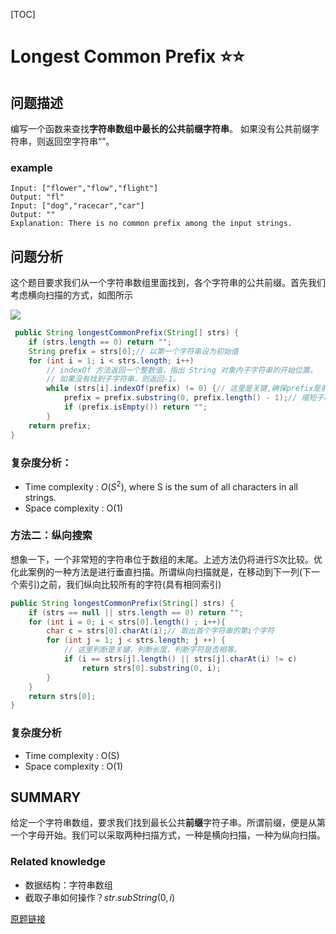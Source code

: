 [TOC]

# Longest Common Prefix 	⭐⭐

## 问题描述

编写一个函数来查找**字符串数组中最长的公共前缀字符串**。 如果没有公共前缀字符串，则返回空字符串“”。

### example

```
Input: ["flower","flow","flight"]
Output: "fl"
Input: ["dog","racecar","car"]
Output: ""
Explanation: There is no common prefix among the input strings.
```

## 问题分析

这个题目要求我们从一个字符串数组里面找到，各个字符串的公共前缀。首先我们考虑横向扫描的方式，如图所示

![](https://raw.githubusercontent.com/bovane/md_images/master/20190102232854.png)

```java
 public String longestCommonPrefix(String[] strs) {
    if (strs.length == 0) return "";
    String prefix = strs[0];// 以第一个字符串设为初始值
    for (int i = 1; i < strs.length; i++)
        // indexOf 方法返回一个整数值，指出 String 对象内子字符串的开始位置。
        // 如果没有找到子字符串，则返回-1。
        while (strs[i].indexOf(prefix) != 0) {// 这里是关键,确保prefix是前缀
            prefix = prefix.substring(0, prefix.length() - 1);// 缩短子串
            if (prefix.isEmpty()) return "";
        }        
    return prefix;
}
```

### 复杂度分析：

- Time complexity : $O(S^{2})$, where S is the sum of all characters in all strings.
- Space complexity : O(1)

### 方法二：纵向搜索

想象一下，一个非常短的字符串位于数组的末尾。上述方法仍将进行S次比较。优化此案例的一种方法是进行垂直扫描。所谓纵向扫描就是，在移动到下一列(下一个索引)之前，我们纵向比较所有的字符(具有相同索引)

```java
public String longestCommonPrefix(String[] strs) {
    if (strs == null || strs.length == 0) return "";
    for (int i = 0; i < strs[0].length() ; i++){
        char c = strs[0].charAt(i);// 取出首个字符串的第i个字符
        for (int j = 1; j < strs.length; j ++) {
            // 这里判断是关键，判断长度，判断字符是否相等。
            if (i == strs[j].length() || strs[j].charAt(i) != c)
                return strs[0].substring(0, i);             
        }
    }
    return strs[0];
}
```

### 复杂度分析

- Time complexity : O(S)
- Space complexity : O(1)

## SUMMARY

给定一个字符串数组，要求我们找到最长公共**前缀**字符子串。所谓前缀，便是从第一个字母开始。我们可以采取两种扫描方式，一种是横向扫描，一种为纵向扫描。

### Related knowledge

- 数据结构：字符串数组
- 截取子串如何操作？$str.subString(0,i)$

[原题链接](https://leetcode.com/problems/longest-common-prefix/)